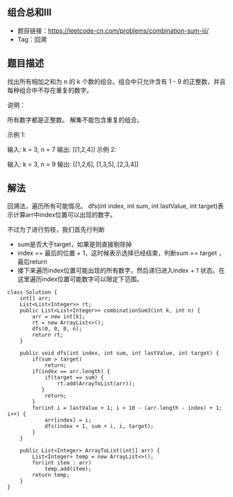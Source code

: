 ## 组合总和III

- 题目链接：https://leetcode-cn.com/problems/combination-sum-iii/
- Tag：回溯

## 题目描述
找出所有相加之和为 n 的 k 个数的组合。组合中只允许含有 1 - 9 的正整数，并且每种组合中不存在重复的数字。

说明：

所有数字都是正整数。
解集不能包含重复的组合。

示例 1:

输入: k = 3, n = 7
输出: [[1,2,4]]
示例 2:

输入: k = 3, n = 9
输出: [[1,2,6], [1,3,5], [2,3,4]]

## 解法
回溯法，遍历所有可能情况。
dfs(int index, int sum, int lastValue, int target)表示计算arr中index位置可以出现的数字。

不过为了进行剪枝，我们首先行判断
- sum是否大于target，如果是则直接剔除掉
- index == 最后的位置 + 1，这时候表示选择已经结束，判断sum == target ，最后return
- 接下来遍历index位置可能出现的所有数字，然后递归进入index + 1 状态。在这里遍历index位置可能数字可以限定下范围。
```
class Solution {
    int[] arr;
    List<List<Integer>> rt;
    public List<List<Integer>> combinationSum3(int k, int n) {
        arr = new int[k];
        rt = new ArrayList<>();
        dfs(0, 0, 0, n);
        return rt;
    }
    
    public void dfs(int index, int sum, int lastValue, int target) {
        if(sum > target)
            return;
        if(index == arr.length) {
            if(target == sum) {
                rt.add(ArrayToList(arr));
           }
            return;
        }
        for(int i = lastValue + 1; i < 10 - (arr.length - index) + 1; i++) {
            arr[index] = i;
            dfs(index + 1, sum + i, i, target);
        }
    }
    
    public List<Integer> ArrayToList(int[] arr) {
        List<Integer> temp = new ArrayList<>();
        for(int item : arr)
            temp.add(item);
        return temp;
    }
}
```